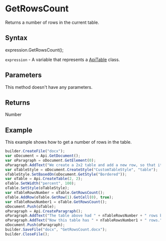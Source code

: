 # GetRowsCount

Returns a number of rows in the current table.

## Syntax

expression.GetRowsCount();

`expression` - A variable that represents a [ApiTable](../ApiTable.md) class.

## Parameters

This method doesn't have any parameters.

## Returns

Number

## Example

This example shows how to get a number of rows in the table.

```javascript
builder.CreateFile("docx");
var oDocument = Api.GetDocument();
var oParagraph = oDocument.GetElement(0);
oParagraph.AddText("We create a 2x2 table and add a new row, so that it becomes 2x3:");
var oTableStyle = oDocument.CreateStyle("CustomTableStyle", "table");
oTableStyle.SetBasedOn(oDocument.GetStyle("Bordered"));
var oTable = Api.CreateTable(2, 2);
oTable.SetWidth("percent", 100);
oTable.SetStyle(oTableStyle);
var nTableRowsNumber = oTable.GetRowsCount();
oTable.AddRow(oTable.GetRow(1).GetCell(0), true);
var nTableRowsNumber1 = oTable.GetRowsCount();
oDocument.Push(oTable);
oParagraph = Api.CreateParagraph();
oParagraph.AddText("The table above had " + nTableRowsNumber + " rows before we added a new one. ");
oParagraph.AddText("Now this table has " + nTableRowsNumber1 + " rows.");
oDocument.Push(oParagraph);
builder.SaveFile("docx", "GetRowsCount.docx");
builder.CloseFile();
```